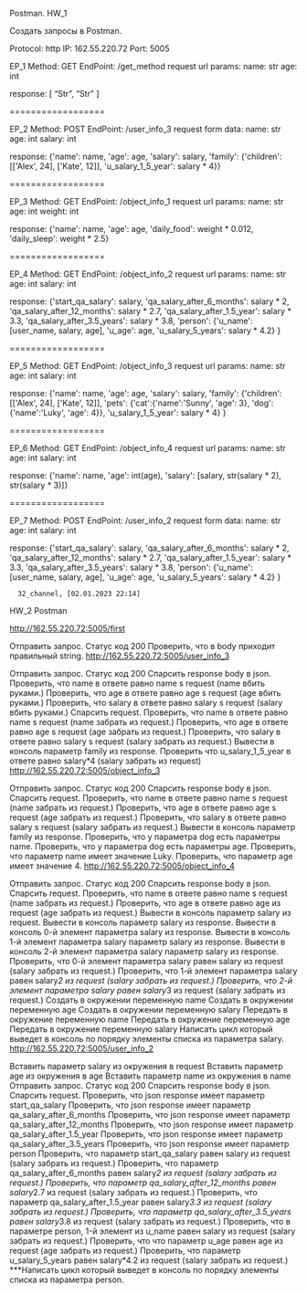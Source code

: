 Postman. HW_1

Создать запросы в Postman.

Protocol: http IP: 162.55.220.72 Port: 5005

EP_1 Method: GET EndPoint: /get_method request url params: name: str age: int

response: [ “Str”, “Str” ]

==================

EP_2 Method: POST EndPoint: /user_info_3 request form data: name: str age: int salary: int

response: {'name': name, 'age': age, 'salary': salary, 'family': {'children': [['Alex', 24], ['Kate', 12]], 'u_salary_1_5_year': salary * 4}}

==================

EP_3 Method: GET EndPoint: /object_info_1 request url params: name: str age: int weight: int

response: {'name': name, 'age': age, 'daily_food': weight * 0.012, 'daily_sleep': weight * 2.5}

==================

EP_4 Method: GET EndPoint: /object_info_2 request url params: name: str age: int salary: int

response: {'start_qa_salary': salary, 'qa_salary_after_6_months': salary * 2, 'qa_salary_after_12_months': salary * 2.7, 'qa_salary_after_1.5_year': salary * 3.3, 'qa_salary_after_3.5_years': salary * 3.8, 'person': {'u_name': [user_name, salary, age], 'u_age': age, 'u_salary_5_years': salary * 4.2} }

==================

EP_5 Method: GET EndPoint: /object_info_3 request url params: name: str age: int salary: int

response: {'name': name, 'age': age, 'salary': salary, 'family': {'children': [['Alex', 24], ['Kate', 12]], 'pets': {'cat':{'name':'Sunny', 'age': 3}, 'dog':{'name':'Luky', 'age': 4}}, 'u_salary_1_5_year': salary * 4} }

==================

EP_6 Method: GET EndPoint: /object_info_4 request url params: name: str age: int salary: int

response: {'name': name, 'age': int(age), 'salary': [salary, str(salary * 2), str(salary * 3)]}

==================

EP_7 Method: POST EndPoint: /user_info_2 request form data: name: str age: int salary: int

response: {'start_qa_salary': salary, 'qa_salary_after_6_months': salary * 2, 'qa_salary_after_12_months': salary * 2.7, 'qa_salary_after_1.5_year': salary * 3.3, 'qa_salary_after_3.5_years': salary * 3.8, 'person': {'u_name': [user_name, salary, age], 'u_age': age, 'u_salary_5_years': salary * 4.2} }

      32_channel, [02.01.2023 22:14]
HW_2 Postman

http://162.55.220.72:5005/first

Отправить запрос.
Статус код 200
Проверить, что в body приходит правильный string.
http://162.55.220.72:5005/user_info_3

Отправить запрос.
Статус код 200
Спарсить response body в json.
Проверить, что name в ответе равно name s request (name вбить руками.)
Проверить, что age в ответе равно age s request (age вбить руками.)
Проверить, что salary в ответе равно salary s request (salary вбить руками.)
Спарсить request.
Проверить, что name в ответе равно name s request (name забрать из request.)
Проверить, что age в ответе равно age s request (age забрать из request.)
Проверить, что salary в ответе равно salary s request (salary забрать из request.)
Вывести в консоль параметр family из response.
Проверить что u_salary_1_5_year в ответе равно salary*4 (salary забрать из request)
http://162.55.220.72:5005/object_info_3

Отправить запрос.
Статус код 200
Спарсить response body в json.
Спарсить request.
Проверить, что name в ответе равно name s request (name забрать из request.)
Проверить, что age в ответе равно age s request (age забрать из request.)
Проверить, что salary в ответе равно salary s request (salary забрать из request.)
Вывести в консоль параметр family из response.
Проверить, что у параметра dog есть параметры name.
Проверить, что у параметра dog есть параметры age.
Проверить, что параметр name имеет значение Luky.
Проверить, что параметр age имеет значение 4.
http://162.55.220.72:5005/object_info_4

Отправить запрос.
Статус код 200
Спарсить response body в json.
Спарсить request.
Проверить, что name в ответе равно name s request (name забрать из request.)
Проверить, что age в ответе равно age из request (age забрать из request.)
Вывести в консоль параметр salary из request.
Вывести в консоль параметр salary из response.
Вывести в консоль 0-й элемент параметра salary из response.
Вывести в консоль 1-й элемент параметра salary параметр salary из response.
Вывести в консоль 2-й элемент параметра salary параметр salary из response.
Проверить, что 0-й элемент параметра salary равен salary из request (salary забрать из request.)
Проверить, что 1-й элемент параметра salary равен salary*2 из request (salary забрать из request.)
Проверить, что 2-й элемент параметра salary равен salary*3 из request (salary забрать из request.)
Создать в окружении переменную name
Создать в окружении переменную age
Создать в окружении переменную salary
Передать в окружение переменную name
Передать в окружение переменную age
Передать в окружение переменную salary
Написать цикл который выведет в консоль по порядку элементы списка из параметра salary.
http://162.55.220.72:5005/user_info_2

Вставить параметр salary из окружения в request
Вставить параметр age из окружения в age
Вставить параметр name из окружения в name
Отправить запрос.
Статус код 200
Спарсить response body в json.
Спарсить request.
Проверить, что json response имеет параметр start_qa_salary
Проверить, что json response имеет параметр qa_salary_after_6_months
Проверить, что json response имеет параметр qa_salary_after_12_months
Проверить, что json response имеет параметр qa_salary_after_1.5_year
Проверить, что json response имеет параметр qa_salary_after_3.5_years
Проверить, что json response имеет параметр person
Проверить, что параметр start_qa_salary равен salary из request (salary забрать из request.)
Проверить, что параметр qa_salary_after_6_months равен salary*2 из request (salary забрать из request.)
Проверить, что параметр qa_salary_after_12_months равен salary*2.7 из request (salary забрать из request.)
Проверить, что параметр qa_salary_after_1.5_year равен salary*3.3 из request (salary забрать из request.)
Проверить, что параметр qa_salary_after_3.5_years равен salary*3.8 из request (salary забрать из request.)
Проверить, что в параметре person, 1-й элемент из u_name равен salary из request (salary забрать из request.)
Проверить, что что параметр u_age равен age из request (age забрать из request.)
Проверить, что параметр u_salary_5_years равен salary*4.2 из request (salary забрать из request.)
***Написать цикл который выведет в консоль по порядку элементы списка из параметра person.

